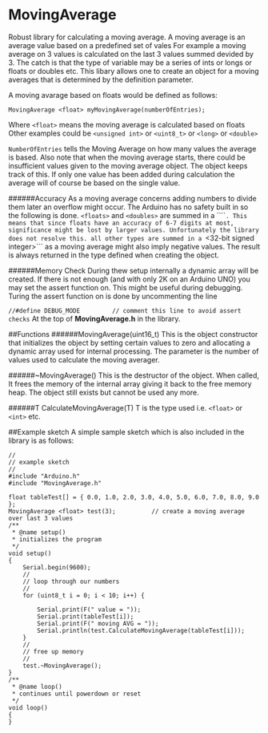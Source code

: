 # MovingAverage
Robust library for calculating a moving average. A moving average is an average value based on a predefined set of vales For example a moving average on 3 values is calculated on the last 3 values summed devided by 3. The catch is that the type of variable may be a series of ints or longs or floats or doubles etc. 
This libary allows one to create an object for a moving averages that is determined by the definition parameter.

A moving avarage based on floats would be defined as follows:

```
MovingAverage <float> myMovingAverage(numberOfEntries);
```

Where ```<float>``` means the moving average is calculated based on floats
Other examples could be ```<unsigned int>``` or ```<uint8_t>``` or ```<long>``` or ```<double>```

```NumberOfEntries``` tells the Moving Average on how many values the average is based. Also note that when the moving average starts, there could be insufficient values given to the moving average object. The object keeps track of this. If only one value has been added during calculation the average will of course be based on the single value.

######Accuracy
As a moving average concerns adding numbers to divide them later an overflow might occur. The Arduino has no safety built in so the following is done. ```<floats>``` and ```<doubles>``` are summed in a ````<float total>```. This means that since floats have an accuracy of 6-7 digits at most, significance might be lost by larger values. Unfortunately the library does not resolve this. all other types are summed in a ```<32-bit signed integer>``` as a moving average might also imply negative values. The result is always returned in the type defined when creating the object.

######Memory Check
During thew setup internally a dynamic array will be created. If there is not enough (and with only 2K on an Arduino UNO) you may set the assert function on. This might be useful during debugging. Turing the assert function on is done by uncommenting the line

```//#define DEBUG_MODE			// comment this line to avoid assert checks```
At the top of **MovingAverage.h** in the library. 

##Functions
######MovingAverage(uint16_t)
This is the object constructor that initializes the object by setting certain values to zero and allocating a dynamic array used for internal processing. The parameter is the number of values used to calculate the moving averager.

######~MovingAverage()
This is the destructor of the object. When called, It frees the memory of the internal array giving it back to the free memory heap. The object still exists but cannot be used any more.

######T CalculateMovingAverage(T)
T is the type used i.e. ```<float>``` or ```<int>``` etc.

##Example sketch
A simple sample sketch which is also included in the library is as follows:

```
//
// example sketch
//
#include "Arduino.h"
#include "MovingAverage.h"

float tableTest[] = { 0.0, 1.0, 2.0, 3.0, 4.0, 5.0, 6.0, 7.0, 8.0, 9.0 };
MovingAverage <float> test(3);			// create a moving average over last 3 values
/**
 * @name setup()
 * initializes the program
 */
void setup()
{
	Serial.begin(9600);
	//
	// loop through our numbers
	//
	for (uint8_t i = 0; i < 10; i++) {

		Serial.print(F(" value = "));
		Serial.print(tableTest[i]);
		Serial.print(F(" moving AVG = "));
		Serial.println(test.CalculateMovingAverage(tableTest[i]));
	}
	//
	// free up memory
	//
	test.~MovingAverage();
}
/**
 * @name loop()
 * continues until powerdown or reset
 */
void loop()
{
}
```